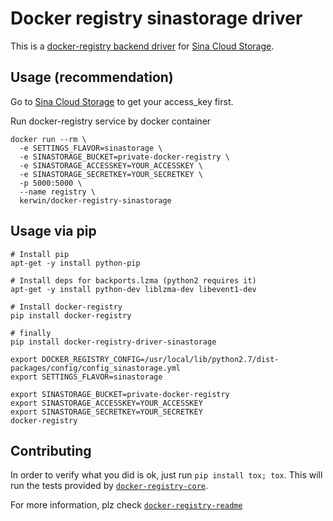 # Docker registry sinastorage driver

This is a [docker-registry backend driver][registry-core] for [Sina Cloud Storage][sina-cloud-storage].

## Usage (recommendation)

Go to [Sina Cloud Storage][sina-cloud-storage] to get your access_key first.

Run docker-registry service by docker container

```
docker run --rm \
  -e SETTINGS_FLAVOR=sinastorage \
  -e SINASTORAGE_BUCKET=private-docker-registry \
  -e SINASTORAGE_ACCESSKEY=YOUR_ACCESSKEY \
  -e SINASTORAGE_SECRETKEY=YOUR_SECRETKEY \
  -p 5000:5000 \
  --name registry \
  kerwin/docker-registry-sinastorage
```

## Usage via pip

```
# Install pip
apt-get -y install python-pip

# Install deps for backports.lzma (python2 requires it)
apt-get -y install python-dev liblzma-dev libevent1-dev

# Install docker-registry
pip install docker-registry

# finally
pip install docker-registry-driver-sinastorage

export DOCKER_REGISTRY_CONFIG=/usr/local/lib/python2.7/dist-packages/config/config_sinastorage.yml
export SETTINGS_FLAVOR=sinastorage

export SINASTORAGE_BUCKET=private-docker-registry
export SINASTORAGE_ACCESSKEY=YOUR_ACCESSKEY
export SINASTORAGE_SECRETKEY=YOUR_SECRETKEY
docker-registry
```

## Contributing

In order to verify what you did is ok, just run `pip install tox; tox`. This will run the tests
provided by [`docker-registry-core`][registry-core].

For more information, plz check [`docker-registry-readme`][registry-readme]

[pypi-url]: https://pypi.python.org/pypi/docker-registry-driver-sinastorage
[registry-core]: https://github.com/dotcloud/docker-registry/tree/master/depends/docker-registry-core
[sina-cloud-storage]: http://open.sinastorage.com/
[registry-readme]: https://github.com/docker/docker-registry/blob/master/README.md
